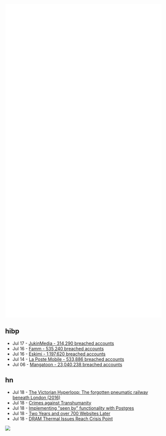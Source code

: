 ![Metrics](https://raw.githubusercontent.com/phixion/phixion/master/metrics.svg)

## hibp

<!--
for https://github.com/phixion/phixion/blob/main/.github/workflows/feeds.yml
-->
<!--START_SECTION:haveibeenpwnd-->
- Jul 17 - [JukinMedia - 314,290 breached accounts](https://haveibeenpwned.com/PwnedWebsites#JukinMedia)
- Jul 16 - [Famm - 535,240 breached accounts](https://haveibeenpwned.com/PwnedWebsites#Famm)
- Jul 16 - [Eskimi - 1,197,620 breached accounts](https://haveibeenpwned.com/PwnedWebsites#Eskimi)
- Jul 14 - [La Poste Mobile - 533,886 breached accounts](https://haveibeenpwned.com/PwnedWebsites#LaPosteMobile)
- Jul 06 - [Mangatoon - 23,040,238 breached accounts](https://haveibeenpwned.com/PwnedWebsites#Mangatoon)
<!--END_SECTION:haveibeenpwnd-->

## hn

<!--
for https://github.com/phixion/phixion/blob/main/.github/workflows/feeds.yml
-->
<!--START_SECTION:hn-->
- Jul 18 - [The Victorian Hyperloop: The forgotten pneumatic railway beneath London (2016)](https://citymonitor.ai/transport/victorian-hyperloop-forgotten-pneumatic-railway-beneath-streets-london-2395)
- Jul 18 - [Crimes against Transhumanity](http://www.antipope.org/charlie/blog-static/2022/07/crimes-against-transhumanity.html)
- Jul 18 - [Implementing "seen by" functionality with Postgres](https://supabase.com/blog/2022/07/18/seen-by-in-postgresql)
- Jul 18 - [Two Years and over 700 Websites Later](https://1mb.club/blog/reflection/)
- Jul 18 - [DRAM Thermal Issues Reach Crisis Point](https://semiengineering.com/dram-thermal-issues-reach-crisis-point/)
<!--END_SECTION:hn-->

<!--
for https://yhype.me
-->
![](https://hit.yhype.me/github/profile?user_id=13013670)
